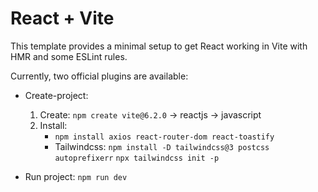 # React + Vite

This template provides a minimal setup to get React working in Vite with HMR and some ESLint rules.

Currently, two official plugins are available:

+ Create-project: 
    1. Create: `npm create vite@6.2.0` -> reactjs -> javascript
    2. Install:
        - `npm install axios react-router-dom react-toastify`
        - Tailwindcss:
            `npm install -D tailwindcss@3 postcss autoprefixerr`
            `npx tailwindcss init -p`


+ Run project: `npm run dev`